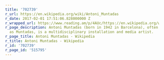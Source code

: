```yaml
---
title: '702739'
r_url: https://en.wikipedia.org/wiki/Antoni_Muntadas
r_date: 2017-02-01 17:51:06.828000000 Z
r_wrapped_url: https://www.reading.am/p/4AUc/https://en.wikipedia.org/wiki/Antoni_Muntadas
r_page_description: Antoni Muntadas (born in 1942 in Barcelona), often known mononymously
  as Muntadas, is a multidisciplinary installation and media artist.
r_page_title: Antoni Muntadas - Wikipedia
r_title: Antoni Muntadas - Wikipedia
r_id: '702739'
r_page_id: '515795'
---
```


